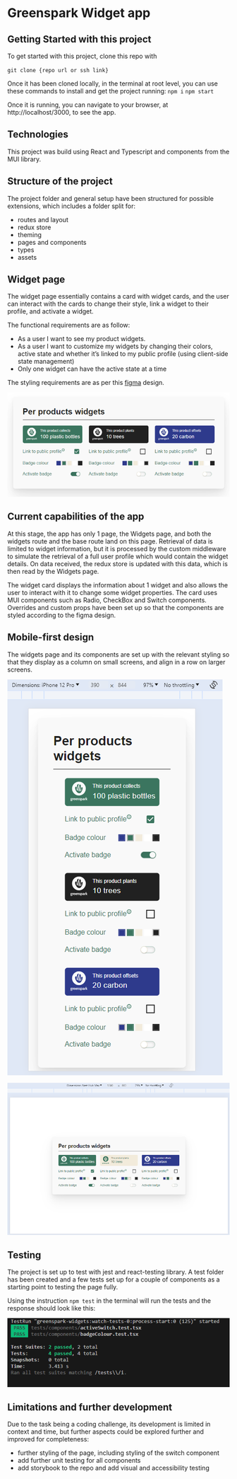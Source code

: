 # Greenspark Widget app

## Getting Started with this project

To get started with this project, clone this repo with

`git clone {repo url or ssh link}`

Once it has been cloned locally, in the terminal at root level, you can use these commands to install and get the project running:
`npm i`
`npm start`

Once it is running, you can navigate to your browser, at http://localhost/3000, to see the app.

## Technologies

This project was build using React and Typescript and components from the MUI library.

## Structure of the project

The project folder and general setup have been structured for possible extensions, which includes a folder split for:

- routes and layout
- redux store
- theming
- pages and components
- types
- assets

## Widget page

The widget page essentially contains a card with widget cards, and the user can interact with the cards to change their style, link a widget to their profile, and activate a widget.

The functional requirements are as follow:

- As a user I want to see my product widgets.
- As a user I want to customize my widgets by changing their colors, active state and
  whether it’s linked to my public profile (using client-side state management)
- Only one widget can have the active state at a time

The styling requirements are as per this [figma](https://www.figma.com/file/EpzAE594mkDkMvg09WTqpb/Frontend-task?type=design&node-id=8-35&mode=design&t=z7v0Cz5fJXtBL25L-0) design.

![widgets-page](image.png)

## Current capabilities of the app

At this stage, the app has only 1 page, the Widgets page, and both the widgets route and the base route land on this page.
Retrieval of data is limited to widget information, but it is processed by the custom middleware to simulate the retrieval of a full user profile which would contain the widget details. On data received, the redux store is updated with this data, which is then read by the Widgets page.

The widget card displays the information about 1 widget and also allows the user to interact with it to change some widget properties. The card uses MUI components such as Radio, CheckBox and Switch components. Overrides and custom props have been set up so that the components are styled according to the figma design.

## Mobile-first design

The widgets page and its components are set up with the relevant styling so that they display as a column on small screens, and align in a row on larger screens.

![widgets-mobile](image-1.png)

![widgets-desktop](image-3.png)

## Testing

The project is set up to test with jest and react-testing library. A test folder has been created and a few tests set up for a couple of components as a starting point to testing the page fully.

Using the instruction `npm test` in the terminal will run the tests and the response should look like this:

![widgets-components-tests](image-2.png)

## Limitations and further development

Due to the task being a coding challenge, its development is limited in context and time, but further aspects could be explored further and improved for completeness:

- further styling of the page, including styling of the switch component
- add further unit testing for all components
- add storybook to the repo and add visual and accessibility testing
